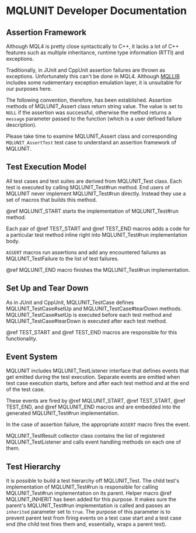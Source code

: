# MQLUNIT Developer Documentation

## Assertion Framework

Although MQL4 is pretty close syntactically to C++, it lacks a lot of C++
features such as multiple inheritance, runtime type information (RTTI) and
exceptions.

Traditionally, in JUnit and CppUnit assertion failures are thrown as exceptions.
Unfortunately this can't be done in MQL4. Although
[MQLLIB](https://mqllab.github.io/MQLLIB) includes some rudementary
exception emulation layer, it is unsuitable for our purposes here.

The following convention, therefore, has been established. Assertion methods
of MQLUNIT_Assert class return string value. The value is set to `NULL` if 
the assertion was successful, otherwise the method returns a `message`
parameter passed to the function (which is a user defined failure description).

Please take time to examine MQLUNIT_Assert class and corresponding
`MQLUNIT_AssertTest` test case to understand an assertion framework of MQLUNIT.

## Test Execution Model

All test cases and test suites are derived from MQLUNIT_Test class. Each 
test is executed by calling MQLUNIT_Test#run method. End users of MQLUNIT
never implement MQLUNIT_Test#run directly. Instead they use a set of macros
that builds this method.

@ref MQLUNIT_START starts the implementation of MQLUNIT_Test#run method.

Each pair of @ref TEST_START and @ref TEST_END macros adds a code for a
particular test method inline right into MQLUNIT_Test#run implementation body.

`ASSERT` macros run assertions and add any encountered failures as
MQLUNIT_TestFailure to the list of test failures.

@ref MQLUNIT_END macro finishes the MQLUNIT_Test#run implementation.

## Set Up and Tear Down

As in JUnit and CppUnit, MQLUNIT_TestCase defines MQLUNIT_TestCase#setUp and
MQLUNIT_TestCase#tearDown methods. MQLUNIT_TestCase#setUp is executed before
each test method and MQLUNIT_TestCase#tearDown is executed after each test
method.

@ref TEST_START and @ref TEST_END macros are responsible for this
functionality.

## Event System

MQLUNIT includes MQLUNIT_TestListener interface that defines events that get
emitted during the test execution. Separate events are emitted when test
case execution starts, before and after each test method and at the end of the
test case.

These events are fired by @ref MQLUNIT_START, @ref TEST_START, @ref TEST_END,
and @ref MQLUNIT_END macros and are embedded into the generated
MQLUNIT_Test#run implementation.

In the case of assertion failure, the appropriate `ASSERT` macro fires the
event.

MQLUNIT_TestResult collector class contains the list of registered
MQLUNIT_TestListener and calls event handling methods on each one of them.

## Test Hierarchy

It is possible to build a test hierarchy off MQLUNIT_Test. The child test's
implementation of MQLUNIT_Test#run is responsible for calling MQLUNIT_Test#run
implementation on its parent. Helper macro @ref MQLUNIT_INHERIT has been added
for this purpose. It makes sure the parent's MQLUNIT_Test#run implementation
is called and passes an `inherited` parameter set to `true`. The purpose of
this parameter is to prevent parent test from firing events on a test case
start and a test case end (the child test fires them and, essentially, wraps
a parent test).

